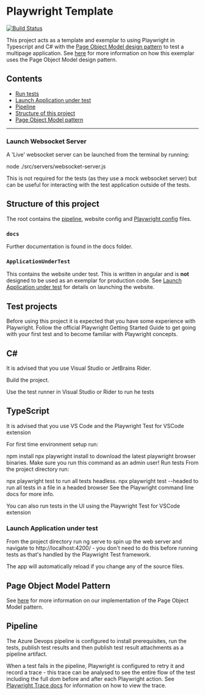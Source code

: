 # Playwright Template

[![Build Status](https://dev.azure.com/ukhogov/Pipelines/_apis/build/status/UKHO.playwright-template?branchName=main)](https://dev.azure.com/ukhogov/Pipelines/_build/latest?definitionId=318&branchName=main)

This project acts as a template and exemplar to using Playwright in Typescript and C# with the [Page Object Model design pattern](docs/pageobjectmodel.md) to test a multipage application. See [here](docs/pageobjectmodel.md) for more information on how this exemplar uses the Page Object Model design pattern.

## Contents

* [Run tests](#run-tests)
* [Launch Application under test](#launch-application-under-test)
* [Pipeline](#pipeline)
* [Structure of this project](#structure-of-this-project)
* [Page Object Model pattern](docs/pageobjectmodel.md)

---

### Launch Websocket Server
A 'Live' websocket server can be launched from the terminal by running:

node ./src/servers/websocket-server.js

This is not required for the tests (as they use a mock websocket server) but can be useful for interacting with the test application outside of the tests.

## Structure of this project

The root contains the [pipeline](#pipeline), website config and [Playwright config](playwright.config.ts) files.

### `docs`

Further documentation is found in the docs folder.

### `ApplicationUnderTest`

This contains the website under test. This is written in angular and is **not** designed to be used as an exemplar for production code. See [Launch Application under test](ApplicationUnderTest/README.md#launch-application-under-test) for details on launching the website.

## Test projects

Before using this project it is expected that you have some experience with Playwright. Follow the official Playwright Getting Started Guide to get going with your first test and to become familiar with Playwright concepts.

## C#
It is advised that you use Visual Studio or JetBrains Rider.

Build the project.

Use the test runner in Visual Studio or Rider to run he tests

## TypeScript

It is advised that you use VS Code and the Playwright Test for VSCode extension

For first time environment setup run:

npm install
npx playwright install to download the latest playwright browser binaries. Make sure you run this command as an admin user!
Run tests
From the project directory run:

npx playwright test to run all tests headless.
npx playwright test <path to test file> --headed to run all tests in a file in a headed browser
See the Playwright command line docs for more info.

You can also run tests in the UI using the Playwright Test for VSCode extension

### Launch Application under test

From the project directory run ng serve to spin up the web server and navigate to http://localhost:4200/ - you don't need to do this before running tests as that's handled by the Playwright Test framework.

The app will automatically reload if you change any of the source files.

## Page Object Model Pattern

See [here](docs/pageobjectmodel.md) for more information on our implementation of the Page Object Model pattern.

## Pipeline

The Azure Devops pipeline is configured to install prerequisites, run the tests, publish test results and then publish test result attachments as a pipeline artifact.

When a test fails in the pipeline, Playwright is configured to retry it and record a trace - this trace can be analysed to see the entire flow of the test including the full dom before and after each Playwright action. See [Playwright Trace docs](https://playwright.dev/docs/trace-viewer) for information on how to view the trace.
